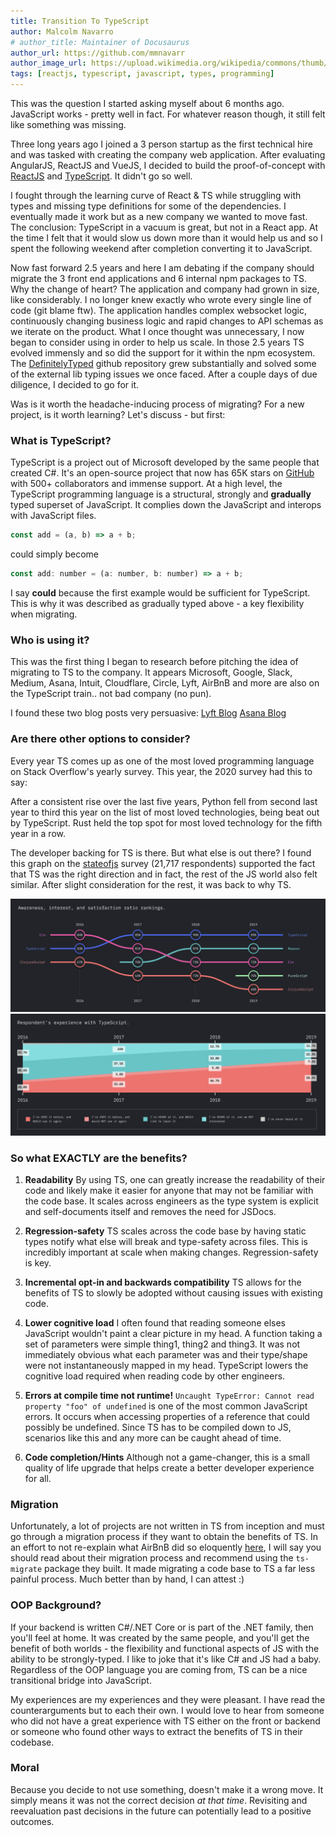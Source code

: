```yaml
---
title: Transition To TypeScript
author: Malcolm Navarro
# author_title: Maintainer of Docusaurus
author_url: https://github.com/mmnavarr
author_image_url: https://upload.wikimedia.org/wikipedia/commons/thumb/4/4c/Typescript_logo_2020.svg/1024px-Typescript_logo_2020.svg.png
tags: [reactjs, typescript, javascript, types, programming]
---
```


This was the question I started asking myself about 6 months ago. JavaScript works - pretty well in fact. For whatever reason though, it still felt like something was missing.

Three long years ago I joined a 3 person startup as the first technical hire and was tasked with creating the company web application. After evaluating AngularJS, ReactJS and VueJS, I decided to build the proof-of-concept with [ReactJS](https://reactjs.org/) and [TypeScript](https://www.typescriptlang.org/). It didn't go so well.

<!--truncate-->

I fought through the learning curve of React & TS while struggling with types and missing type definitions for some of the dependencies. I eventually made it work but as a new company we wanted to move fast. The conclusion: TypeScript in a vacuum is great, but not in a React app. At the time I felt that it would slow us down more than it would help us and so I spent the following weekend after completion converting it to JavaScript.

Now fast forward 2.5 years and here I am debating if the company should migrate the 3 front end applications and 6 internal npm packages to TS. Why the change of heart? The application and company had grown in size, like considerably. I no longer knew exactly who wrote every single line of code (git blame ftw). The application handles complex websocket logic, continuously changing business logic and rapid changes to API schemas as we iterate on the product. What I once thought was unnecessary, I now began to consider using in order to help us scale. In those 2.5 years TS evolved immensly and so did the support for it within the npm ecosystem. The [DefinitelyTyped](https://github.com/DefinitelyTyped/DefinitelyTyped) github repository grew substantially and solved some of the external lib typing issues we once faced. After a couple days of due diligence, I decided to go for it.

Was is it worth the headache-inducing process of migrating? For a new project, is it worth learning? Let's discuss - but first:

### What is TypeScript?
TypeScript is a project out of Microsoft developed by the same people that created C#. It's an open-source project that now has 65K stars on [GitHub](https://github.com/microsoft/TypeScript/) with 500+ collaborators and immense support. At a high level, the TypeScript programming language is a structural, strongly and **gradually** typed superset of JavaScript. It complies down the JavaScript and interops with JavaScript files.

```javascript
const add = (a, b) => a + b;
```
could simply become
```javascript
const add: number = (a: number, b: number) => a + b;
```
I say __could__ because the first example would be sufficient for TypeScript. This is why it was described as gradually typed above - a key flexibility when migrating.

### Who is using it?
This was the first thing I began to research before pitching the idea of migrating to TS to the company. It appears Microsoft, Google, Slack, Medium, Asana, Intuit, Cloudflare, Circle, Lyft, AirBnB and more are also on the TypeScript train.. not bad company (no pun).

I found these two blog posts very persuasive:
[Lyft Blog](https://eng.lyft.com/typescript-at-lyft-64f0702346ea)
[Asana Blog](https://blog.asana.com/2014/11/asana-switching-typescript)

### Are there other options to consider?
Every year TS comes up as one of the most loved programming language on Stack Overflow's yearly survey. This year, the 2020 survey had this to say:
>
After a consistent rise over the last five years, Python fell from second last year to third this year on the list of most loved technologies, being beat out by TypeScript. Rust held the top spot for most loved technology for the fifth year in a row.

The developer backing for TS is there. But what else is out there? I found this graph on the [stateofjs](https://2019.stateofjs.com/javascript-flavors/typescript/) survey (21,717 respondents) supported the fact that TS was the right direction and in fact, the rest of the JS world also felt similar. After slight consideration for the rest, it was back to why TS.

![](../static/img/js_flavors.png)
![](../static/img/ts_experience.png)

### So what EXACTLY are the benefits?
1) **Readability**
By using TS, one can greatly increase the readability of their code and likely make it easier for anyone that may not be familiar with the code base. It scales across engineers as the type system is explicit and self-documents itself and removes the need for JSDocs.

2) **Regression-safety**
TS scales across the code base by having static types notify what else will break and type-safety across files. This is incredibly important at scale when making changes. Regression-safety is key.

3) **Incremental opt-in and backwards compatibility**
TS allows for the benefits of TS to slowly be adopted without causing issues with existing code.

4) **Lower cognitive load**
I often found that reading someone elses JavaScript wouldn't paint a clear picture in my head. A function taking a set of parameters were simple thing1, thing2 and thing3. It was not immediately obvious what each parameter was and their type/shape were not instantaneously mapped in my head. TypeScript lowers the cognitive load required when reading code by other engineers.

5) **Errors at compile time not runtime!**
`Uncaught TypeError: Cannot read property "foo" of undefined` is one of the most common JavaScript errors. It occurs when accessing properties of a reference that could possibly be undefined. Since TS has to be compiled down to JS, scenarios like this and any more can be caught ahead of time.

6) **Code completion/Hints**
Although not a game-changer, this is a small quality of life upgrade that helps create a better developer experience for all.

### Migration
Unfortunately, a lot of projects are not written in TS from inception and must go through a migration process if they want to obtain the benefits of TS. In an effort to not re-explain what AirBnB did so eloquently [here](https://2019.stateofjs.com/javascript-flavors/typescript/), I will say you should read about their migration process and recommend using the `ts-migrate` package they built. It made migrating a code base to TS a far less painful process. Much better than by hand, I can attest :)

### OOP Background?
If your backend is written C#/.NET Core or is part of the .NET family, then you'll feel at home. It was created by the same people, and you'll get the benefit of both worlds - the flexibility and functional aspects of JS with the ability to be strongly-typed. I like to joke that it's like C# and JS had a baby. Regardless of the OOP language you are coming from, TS can be a nice transitional bridge into JavaScript.


My experiences are my experiences and they were pleasant. I have read the counterarguments but to each their own. I would love to hear from someone who did not have a great experience with TS either on the front or backend or someone who found other ways to extract the benefits of TS in their codebase.

### Moral
Because you decide to not use something, doesn't make it a wrong move. It simply means it was not the correct decision *at that time*. Revisiting and reevaluation past decisions in the future can potentially lead to a positive outcomes.
